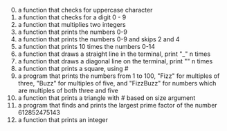 0. a function that checks for uppercase character
1. a function that checks for a digit 0 - 9
2. a function that multiplies two integers
3. a function that prints the numbers 0-9
4. a function that prints the numbers 0-9 and skips 2 and 4
5. a function that prints 10 times the numbers 0-14
6. a function that draws a straight line in the terminal, print "_" n times
7. a function that draws a diagonal line on the terminal, print "\" n times
8. a function that prints a square, using #
9. a program that prints the numbers from 1 to 100, "Fizz" for multiples of three, "Buzz" for multiples of five, and "FizzBuzz" for numbers which are multiples of both three and five
10. a function that prints a triangle with # based on size argument
11. a program that finds and prints the largest prime factor of the number 612852475143
12. a function that prints an integer
